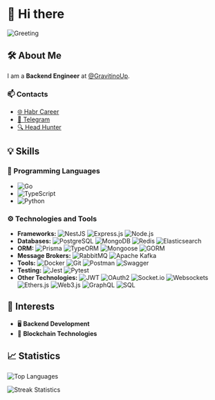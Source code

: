 # 👋 Hi there

![Greeting](https://github.com/blackcater/blackcater/raw/main/images/Hi.gif)

## 🛠 About Me

I am a **Backend Engineer** at [@GravitinoUp](https://github.com/gravitinoUp/).

### 📫 Contacts

- [🌐 Habr Career](https://career.habr.com/idmaksim)
- [💬 Telegram](https://t.me/idmksim)
- [🔍 Head Hunter](https://hh.ru/resume/2cab0c6eff0dc71c610039ed1f796744f754159)

## 💡 Skills

### 📝 Programming Languages

- ![Go](https://img.shields.io/badge/Go-%2300ADD8.svg?style=for-the-badge&logo=go&logoColor=white)
- ![TypeScript](https://img.shields.io/badge/TypeScript-%23007ACC.svg?style=for-the-badge&logo=typescript&logoColor=white)
- ![Python](https://img.shields.io/badge/Python-3670A0?style=for-the-badge&logo=python&logoColor=ffdd54)

### ⚙️ Technologies and Tools

- **Frameworks:**
  ![NestJS](https://img.shields.io/badge/NestJS-%23E0234E.svg?style=for-the-badge&logo=nestjs&logoColor=white)
  ![Express.js](https://img.shields.io/badge/express.js-%23404d59.svg?style=for-the-badge&logo=express&logoColor=%2361DAFB)
  ![Node.js](https://img.shields.io/badge/node.js-6DA55F?style=for-the-badge&logo=node.js&logoColor=white)
- **Databases:**
  ![PostgreSQL](https://img.shields.io/badge/PostgreSQL-%234ea94b.svg?style=for-the-badge&logo=postgresql&logoColor=white)
  ![MongoDB](https://img.shields.io/badge/MongoDB-%234ea94b.svg?style=for-the-badge&logo=mongodb&logoColor=white)
  ![Redis](https://img.shields.io/badge/Redis-%23DD0031.svg?style=for-the-badge&logo=redis&logoColor=white)
  ![Elasticsearch](https://img.shields.io/badge/Elasticsearch-%230377CC.svg?style=for-the-badge&logo=elasticsearch&logoColor=white)
- **ORM:**
  ![Prisma](https://img.shields.io/badge/Prisma-3982CE?style=for-the-badge&logo=Prisma&logoColor=white)
  ![TypeORM](https://img.shields.io/badge/TypeORM-%23323330.svg?style=for-the-badge&logo=typeorm&logoColor=white)
  ![Mongoose](https://img.shields.io/badge/Mongoose-%234aa94b.svg?style=for-the-badge&logo=mongoose&logoColor=white)
  ![GORM](https://img.shields.io/badge/GORM-%230077CC.svg?style=for-the-badge&logo=go&logoColor=white)
- **Message Brokers:**
  ![RabbitMQ](https://img.shields.io/badge/RabbitMQ-FF6600?style=for-the-badge&logo=rabbitmq&logoColor=white)
  ![Apache Kafka](https://img.shields.io/badge/Apache%20Kafka-000?style=for-the-badge&logo=apachekafka)
- **Tools:**
  ![Docker](https://img.shields.io/badge/Docker-%230db7ed.svg?style=for-the-badge&logo=docker&logoColor=white)
  ![Git](https://img.shields.io/badge/Git-%23F05033.svg?style=for-the-badge&logo=git&logoColor=white)
  ![Postman](https://img.shields.io/badge/Postman-FF6C37?style=for-the-badge&logo=postman&logoColor=white)
  ![Swagger](https://img.shields.io/badge/Swagger-%23Clojure?style=for-the-badge&logo=swagger&logoColor=white)
- **Testing:**
  ![Jest](https://img.shields.io/badge/Jest-%23C21325?style=for-the-badge&logo=jest&logoColor=white)
  ![Pytest](https://img.shields.io/badge/Pytest-FF6347?style=for-the-badge&logo=pytest&logoColor=white)
- **Other Technologies:**
  ![JWT](https://img.shields.io/badge/JWT-black?style=for-the-badge&logo=JSON%20web%20tokens)
  ![OAuth2](https://img.shields.io/badge/OAuth2-%237159c1.svg?style=for-the-badge&logo=oauth2&logoColor=white)
  ![Socket.io](https://img.shields.io/badge/Socket.io-black?style=for-the-badge&logo=socket.io&badgeColor=010101)
  ![Websockets](https://img.shields.io/badge/Websockets-1f425f?style=for-the-badge&logo=websockets&logoColor=white)
  ![Ethers.js](https://img.shields.io/badge/Ethers.js-000000?style=for-the-badge&logo=ethersdotjs&logoColor=white)
  ![Web3.js](https://img.shields.io/badge/Web3.js-F16822?style=for-the-badge&logo=web3.js&logoColor=white)
  ![GraphQL](https://img.shields.io/badge/GraphQL-E10098?style=for-the-badge&logo=graphql&logoColor=white)
  ![SQL](https://img.shields.io/badge/SQL-blue?style=for-the-badge&logo=sql&logoColor=white)

## 🚀 Interests

- 🖥 **Backend Development**
- 🔗 **Blockchain Technologies**

## 📈 Statistics

![Top Languages](https://github-readme-stats.vercel.app/api/top-langs/?username=idmaksim&theme=dark&hide_border=false&include_all_commits=false&count_private=false&layout=compact)

![Streak Statistics](https://github-readme-streak-stats.herokuapp.com/?user=idmaksim&theme=dark&hide_border=false)
